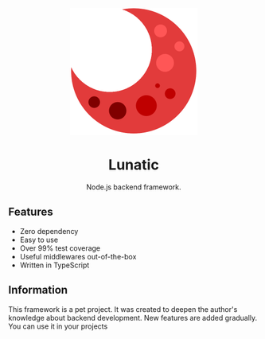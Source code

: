 <div align="center">
<img src="logo.png" height="256" width="256"/>

# Lunatic
Node.js backend framework.

</div>

## Features

- Zero dependency
- Easy to use
- Over 99% test coverage
- Useful middlewares out-of-the-box
- Written in TypeScript

## Information

This framework is a pet project. It was created to deepen the author's knowledge about backend development.
New features are added gradually. You can use it in your projects
